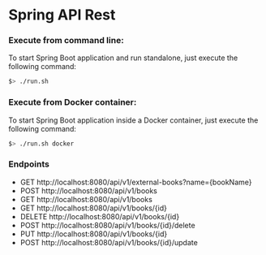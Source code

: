 
# Spring API Rest

### Execute from command line:
To start Spring Boot application and run standalone, just execute the following command:
```bash
$> ./run.sh
```

### Execute from Docker container:
To start Spring Boot application inside a Docker container, just execute the following command:
```bash
$> ./run.sh docker
```


### Endpoints

* GET http://localhost:8080/api/v1/external-books?name={bookName}
* POST http://localhost:8080/api/v1/books
* GET http://localhost:8080/api/v1/books
* GET http://localhost:8080/api/v1/books/{id}
* DELETE http://localhost:8080/api/v1/books/{id}
* POST http://localhost:8080/api/v1/books/{id}/delete
* PUT http://localhost:8080/api/v1/books/{id}
* POST http://localhost:8080/api/v1/books/{id}/update